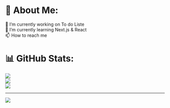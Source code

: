 # 💫 About Me:
🔭 I’m currently working on To do Liste<br>🌱 I’m currently learning Next.js & React<br>📫 How to reach me 

# 📊 GitHub Stats:
![](https://github-readme-stats.vercel.app/api?username=RaiyanMFZ&theme=blue_navy&hide_border=false&include_all_commits=false&count_private=false)<br/>
![](https://nirzak-streak-stats.vercel.app/?user=RaiyanMFZ&theme=blue_navy&hide_border=false)<br/>
![](https://github-readme-stats.vercel.app/api/top-langs/?username=RaiyanMFZ&theme=blue_navy&hide_border=false&include_all_commits=false&count_private=false&layout=compact)

---
[![](https://visitcount.itsvg.in/api?id=RaiyanMFZ&icon=0&color=0)](https://visitcount.itsvg.in)

<!-- Proudly created with GPRM ( https://gprm.itsvg.in ) -->
